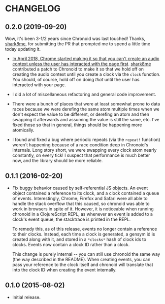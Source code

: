 # CHANGELOG

## 0.2.0 (2019-09-20)

Wow, it's been 3-1/2 years since Chronoid was last touched! Thanks, [shark8me],
for submitting the PR that prompted me to spend a little time today updating it.

* [In April 2018, Chrome started making it so that you can't create an audio
  context unless the user has interacted with the page first][autoplay-policy].
  [shark8me] contributed a patch to Chronoid to make it so that we hold off on
  creating the audio context until you create a clock via the `clock` function.
  You should, of course, hold off on doing _that_ until the user has interacted
  with your page.

* I did a lot of miscellaneous refactoring and general code improvement.

* There were a bunch of places that were at least somewhat prone to data races
  because we were derefing the same atom multiple times when we don't expect the
  value to be different, or derefing an atom and then swapping it afterwards and
  assuming the value is still the same, etc. I've fixed those so that in
  general, things should be happening more atomically.

* I found and fixed a bug where periodic repeats (via the `repeat!` function)
  weren't happening because of a race condition deep in Chronoid's internals.
  Long story short, we were swapping every clock atom nearly constantly, on
  every tick! I suspect that performance is much better now, and the library
  should be more reliable.

[autoplay-policy]: https://developers.google.com/web/updates/2017/09/autoplay-policy-changes

## 0.1.1 (2016-02-20)

* Fix buggy behavior caused by self-referential JS objects. An event object
  contained a reference to its clock, and a clock contained a queue of events.
  Interestingly, Chrome, Firefox and Safari were all able to handle the stack
  overflow that this caused, so chronoid was able to work in browsers in spite
  of it. However, it is noticeable when running chronoid in a ClojureScript
  REPL, as whenever an event is added to a clock's event queue, the stacktrace
  is printed in the REPL.

  To remedy this, as of this release, events no longer contain a reference to
  their clocks. Instead, each time a clock is generated, a gensym id is created
  along with it, and stored in a `*clocks*` hash of clock ids to clocks. Events
  now contain a clock ID rather than a clock.

  This change is purely internal -- you can still use chronoid the same way (the
  way described in the README). When creating events, you can pass your
  reference to the clock itself and chronoid will translate that into the clock
  ID when creating the event internally.

## 0.1.0 (2015-08-02)

* Initial release.

[shark8me]: https://github.com/shark8me
